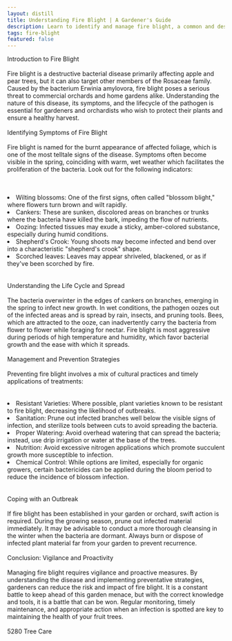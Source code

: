 ```yaml
---
layout: distill
title: Understanding Fire Blight | A Gardener's Guide
description: Learn to identify and manage fire blight, a common and destructive plant disease affecting your garden and orchard.
tags: fire-blight
featured: false
---
```


Introduction to Fire Blight<br /><br />Fire blight is a destructive bacterial disease primarily affecting apple and pear trees, but it can also target other members of the Rosaceae family. Caused by the bacterium Erwinia amylovora, fire blight poses a serious threat to commercial orchards and home gardens alike. Understanding the nature of this disease, its symptoms, and the lifecycle of the pathogen is essential for gardeners and orchardists who wish to protect their plants and ensure a healthy harvest.<br /><br />Identifying Symptoms of Fire Blight<br /><br />Fire blight is named for the burnt appearance of affected foliage, which is one of the most telltale signs of the disease. Symptoms often become visible in the spring, coinciding with warm, wet weather which facilitates the proliferation of the bacteria. Look out for the following indicators:<br /><br /><br /><li>Wilting blossoms: One of the first signs, often called "blossom blight," where flowers turn brown and wilt rapidly.</li><li>Cankers: These are sunken, discolored areas on branches or trunks where the bacteria have killed the bark, impeding the flow of nutrients.</li><li>Oozing: Infected tissues may exude a sticky, amber-colored substance, especially during humid conditions.</li><li>Shepherd's Crook: Young shoots may become infected and bend over into a characteristic "shepherd's crook" shape.</li><li>Scorched leaves: Leaves may appear shriveled, blackened, or as if they've been scorched by fire.</li><br /><br />Understanding the Life Cycle and Spread<br /><br />The bacteria overwinter in the edges of cankers on branches, emerging in the spring to infect new growth. In wet conditions, the pathogen oozes out of the infected areas and is spread by rain, insects, and pruning tools. Bees, which are attracted to the ooze, can inadvertently carry the bacteria from flower to flower while foraging for nectar. Fire blight is most aggressive during periods of high temperature and humidity, which favor bacterial growth and the ease with which it spreads.<br /><br />Management and Prevention Strategies<br /><br />Preventing fire blight involves a mix of cultural practices and timely applications of treatments:<br /><br /><br /><li>Resistant Varieties: Where possible, plant varieties known to be resistant to fire blight, decreasing the likelihood of outbreaks.</li><li>Sanitation: Prune out infected branches well below the visible signs of infection, and sterilize tools between cuts to avoid spreading the bacteria.</li><li>Proper Watering: Avoid overhead watering that can spread the bacteria; instead, use drip irrigation or water at the base of the trees.</li><li>Nutrition: Avoid excessive nitrogen applications which promote succulent growth more susceptible to infection.</li><li>Chemical Control: While options are limited, especially for organic growers, certain bactericides can be applied during the bloom period to reduce the incidence of blossom infection.</li><br /><br />Coping with an Outbreak<br /><br />If fire blight has been established in your garden or orchard, swift action is required. During the growing season, prune out infected material immediately. It may be advisable to conduct a more thorough cleansing in the winter when the bacteria are dormant. Always burn or dispose of infected plant material far from your garden to prevent recurrence.<br /><br />Conclusion: Vigilance and Proactivity<br /><br />Managing fire blight requires vigilance and proactive measures. By understanding the disease and implementing preventative strategies, gardeners can reduce the risk and impact of fire blight. It is a constant battle to keep ahead of this garden menace, but with the correct knowledge and tools, it is a battle that can be won. Regular monitoring, timely maintenance, and appropriate action when an infection is spotted are key to maintaining the health of your fruit trees.<br /><br />5280 Tree Care
